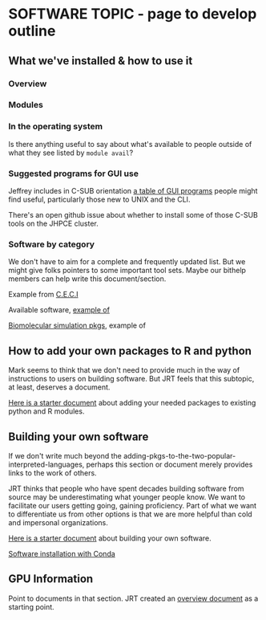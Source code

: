 # SOFTWARE TOPIC - page to develop outline

## What we've installed & how to use it
### Overview
### Modules
### In the operating system
Is there anything useful to say about what's available to people outside of what they see listed by `module avail`?

### Suggested programs for GUI use
Jeffrey includes in C-SUB orientation [a table of GUI programs](images/helpful-gui-example.pdf) people might find useful, particularly those new to UNIX and the CLI.

There's an open github issue about whether to install some of those C-SUB tools on the JHPCE cluster.

### Software by category
We don't have to aim for a complete and frequently updated list. But we might give folks pointers to some important tool sets. Maybe our bithelp members can help write this document/section.

Example from [C.E.C.I](https://support.ceci-hpc.be/doc/_contents/UsingSoftwareAndLibraries/SoftwareInstalled/categories_items.html)

Available software, [example of](https://docs.alliancecan.ca/wiki/Available_software)

[Biomolecular simulation pkgs](https://docs.alliancecan.ca/wiki/Biomolecular_simulation), example of

## How to add your own packages to R and python
Mark seems to think that we don't need to provide much in the way of instructions to users on building software. But JRT feels that this subtopic, at least, deserves a document.

[Here is a starter document](adding-pkgs.md) about adding your needed packages to existing python and R modules.

## Building your own software
If we don't write much beyond the adding-pkgs-to-the-two-popular-interpreted-languages, perhaps this section or document merely provides links to the work of others.

JRT thinks that people who have spent decades building software from source may be underestimating what younger people know.  We want to facilitate our users getting going, gaining proficiency. Part of what we want to differentiate us from other options is that we are more helpful than cold and impersonal organizations.

[Here is a starter document](building-from-src.md) about building your own software.

[Software installation with Conda](https://hpc-docs.cubi.bihealth.org/best-practice/software-installation-with-conda/)

## GPU Information
Point to documents in that section. JRT created an [overview document](../gpu/gpu-overview.md) as a starting point.
